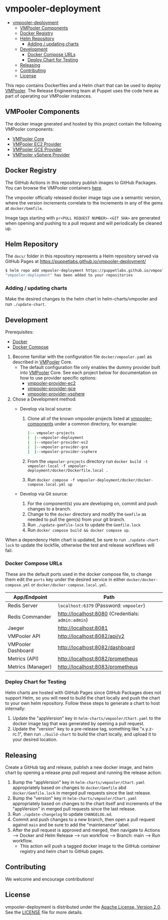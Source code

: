 # vmpooler-deployment

- [vmpooler-deployment](#vmpooler-deployment)
  - [VMPooler Components](#vmpooler-components)
  - [Docker Registry](#docker-registry)
  - [Helm Repository](#helm-repository)
    - [Adding / updating charts](#adding--updating-charts)
  - [Development](#development)
    - [Docker Compose URLs](#docker-compose-urls)
    - [Deploy Chart for Testing](#deploy-chart-for-testing)
  - [Releasing](#releasing)
  - [Contributing](#contributing)
  - [License](#license)

This repo contains Dockerfiles and a Helm chart that can be used to deploy [VMPooler](https://github.com/puppetlabs/vmpooler). The Release Engineering team at Puppet uses the code here as part of operating our VMPooler instances.

## VMPooler Components

The docker image gnerated and hosted by this project contain the following VMPooler components:

- [VMPooler Core](https://github.com/puppetlabs/vmpooler)
- [VMPooler EC2 Provider](https://github.com/puppetlabs/vmpooler-provider-ec2)
- [VMPooler GCE Provider](https://github.com/puppetlabs/vmpooler-provider-gce)
- [VMPooler vSphere Provider](https://github.com/puppetlabs/vmpooler-provider-vsphere)

## Docker Registry

The GitHub Actions in this repository publish images to GitHub Packages. You can browse the VMPooler containers [here](https://github.com/puppetlabs/vmpooler-deployment/pkgs/container/vmpooler-deployment%2Fvmpooler).

The vmpooler officially released docker image tags use a semantic version, where the version increments correlate to the increments in any of the gems at `docker/Gemfile`.

Image tags starting with `pr<PULL REQUEST NUMBER>-<GIT SHA>` are generated when opening and pushing to a pull request and will periodically be cleaned up.

## Helm Repository

The `docs/` folder in this repository represents a Helm repository served via GitHub Pages at https://puppetlabs.github.io/vmpooler-deployment/

```bash
$ helm repo add vmpooler-deployment https://puppetlabs.github.io/vmpooler-deployment/
"vmpooler-deployment" has been added to your repositories
```

### Adding / updating charts

Make the desired changes to the helm chart in helm-charts/vmpooler and run `./update-chart`.

## Development

Prerequisites:

- [Docker](https://docs.docker.com/engine/install/)
- [Docker Compose](https://docs.docker.com/compose/install/)

1. Become familiar with the configuration file `docker/vmpooler.yaml` as described in [VMPooler](https://github.com/puppetlabs/vmpooler) Core.
   - The default configuration file only enables the dummy provider built into [VMPooler](https://github.com/puppetlabs/vmpooler) Core. See each project below for documentation on how to use provider specific options:
      - [vmpooler-provider-ec2](https://github.com/puppetlabs/vmpooler-provider-ec2)
      - [vmpooler-provider-gce](https://github.com/puppetlabs/vmpooler-provider-gce)
      - [vmpooler-provider-vsphere](https://github.com/puppetlabs/vmpooler-provider-vsphere)
2. Chose a Development method:
   - Develop via local source:
      1. Clone all of the known vmpooler projects listed at [vmpooler-components](#vmpooler-components) under a common directory, for example:

           ```bash
           |-- vmpooler-projects
           |  |--vmpooler-deployment
           |  |--vmpooler-provider-ec2
           |  |--vmpooler-provider-gce
           |  |--vmpooler-provider-vsphere
           ```

      2. From the `vmpooler-projects` directory run `docker build -t vmpooler-local -f vmpooler-deployment/docker/Dockerfile.local .`
      3. Run `docker compose -f vmpooler-deployment/docker/docker-compose.local.yml up`

   - Develop via Git source:
      1. For the component(s) you are developing on, commit and push changes to a branch.
      2. Change to the `docker` directory and modify the `Gemfile` as needed to pull the gem(s) from your git branch.
      3. Run `./update-gemfile-lock` to update the `Gemfile.lock`
      4. Run `docker compose build && docker compose up`.

When a dependency Helm chart is updated, be sure to run `./update-chart-lock` to update the lockfile, otherwise the test and release workflows will fail.

### Docker Compose URLs

These are the default ports used in the docker compose file, to change them edit the `ports` key under the desired service in either `docker/docker-compose.yml` or `docker/docker-compose.local.yml`.

| App/Endpoint       | Path                                                        |
|--------------------|-------------------------------------------------------------|
| Redis Server       | `localhost:6379` (Password: `vmpooler`)                     |
| Redis Commander    | <http://localhost:8080> (Credentials: `admin:admin`)        |
| Jaeger             | <http://localhost:8081>
| VMPooler API       | <http://localhost:8082/api/v2>                              |
| VMPooler Dashboard | <http://localhost:8082/dashboard>                           |
| Metrics (API)      | <http://localhost:8082/prometheus>                          |
| Metrics (Manager)  | <http://localhost:8083/prometheus>                          |

### Deploy Chart for Testing

Helm charts are hosted with GitHub Pages since GitHub Packages does not support Helm, so you will need to build the chart locally and push the chart to your own helm repository. Follow these steps to generate a chart to host internally:

1. Update the "appVersion" key in `helm-charts/vmpooler/Chart.yaml` to the docker image tag that was generated by opening a pull request.
2. Update the "version" key to a pre-release tag, something like "x.y.z-rc.1", then run `./build-chart` to build the chart locally, and upload it to your desired location.

## Releasing

Create a GitHub tag and release, publish a new docker image, and helm chart by opening a release prep pull request and running the release action:

1. Bump the "appVersion" key in `helm-charts/vmpooler/Chart.yaml` appropriately based on changes to `docker/Gemfile` abd `docker/Gemfile.lock` in merged pull requests since the last release.
2. Bump the "version" key in `helm-charts/vmpooler/Chart.yaml` appropriately based on changes to the chart itself and increments of the "appVersion" in merged pull requests since the last release.
3. Run `./update-changelog` to update `CHANGELOG.md`.
4. Commit and push changes to a new branch, then open a pull request against `main` and be sure to add the "maintenance" label.
5. After the pull request is approved and merged, then navigate to Actions --> Docker and Helm Release --> run workflow --> Branch: main --> Run workflow.
   - This action will push a tagged docker image to the GitHub container registry and helm chart to GitHub pages.

## Contributing

We welcome and encourage contributions!

## License

vmpooler-deployment is distributed under the [Apache License, Version 2.0](http://www.apache.org/licenses/LICENSE-2.0.html). See the [LICENSE](LICENSE) file for more details.
